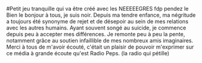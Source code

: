#Petit jeu tranquille qui va être créé avec les NEEEEEGRES
fdp pendez le
Bien le bonjour à tous, je suis noir.
Depuis ma tendre enfance, ma négritude a toujours été synonyme de rejet et de désepoir au sein de mes relations avec les autres humains.
Ayant souvent songé au suicide, je commence depuis peu à accepter mes différences.
Je remonte peu à peu la pente, notamment grâce au soutien infaillible de mes nombreux amis imaginaires.
Merci à tous de m'avoir écouté, c'était un plaisir de pouvoir m'exprimer sur ce média à grande écoute qu'est Radio Peps.
(la radio qui pétille)
